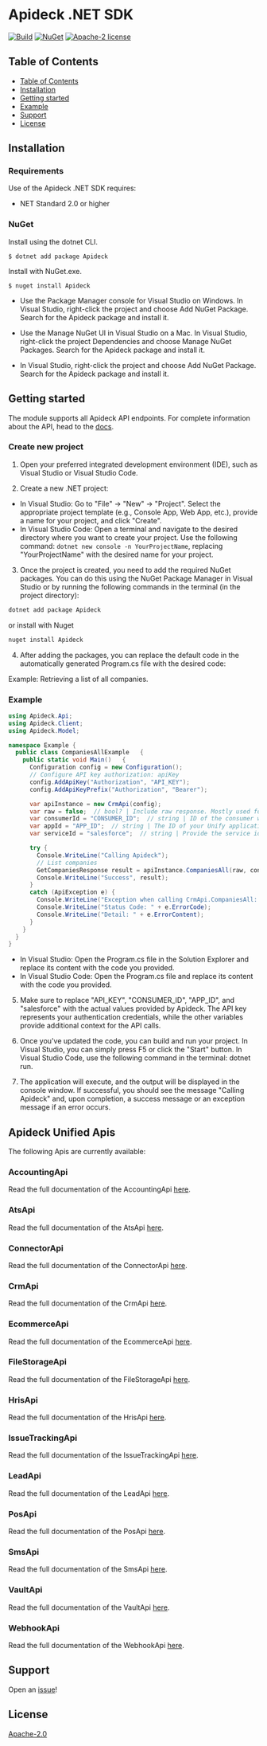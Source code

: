# Apideck .NET SDK

[![Build](https://github.com/apideck-libraries/dotnet-sdk/actions/workflows/test.yml/badge.svg)](https://github.com/apideck-libraries/dotnet-sdk/actions/workflows/test.yml)
[![NuGet](https://badge.fury.io/nu/Apideck.svg)](https://badge.fury.io/nu/Apideck)
[![Apache-2 license](https://img.shields.io/badge/license-Apache2-brightgreen.svg)](https://www.apache.org/licenses/LICENSE-2.0)

## Table of Contents

- [Table of Contents](#table-of-contents)
- [Installation](#installation)
- [Getting started](#getting-started)
- [Example](#example)
- [Support](#support)
- [License](#license)

## Installation

### Requirements

Use of the Apideck .NET SDK requires:

* NET Standard 2.0 or higher


### NuGet

Install using the dotnet CLI.

```console
$ dotnet add package Apideck
```

Install with NuGet.exe.

```console
$ nuget install Apideck
```

- Use the Package Manager console for Visual Studio on Windows. In Visual Studio, right-click the project and choose Add NuGet Package. Search for the Apideck package and install it.

- Use the Manage NuGet UI in Visual Studio on a Mac. In Visual Studio, right-click the project Dependencies and choose Manage NuGet Packages. Search for the Apideck package and install it.

- In Visual Studio, right-click the project and choose Add NuGet Package. Search for the Apideck package and install it.


## Getting started

The module supports all Apideck API endpoints. For complete information about the API, head
to the [docs][2].

### Create new project

1. Open your preferred integrated development environment (IDE), such as Visual Studio or Visual Studio Code.

2. Create a new .NET project:

- In Visual Studio: Go to "File" -> "New" -> "Project". Select the appropriate project template (e.g., Console App, Web App, etc.), provide a name for your project, and click "Create".
- In Visual Studio Code: Open a terminal and navigate to the desired directory where you want to create your project. Use the following command: `dotnet new console -n YourProjectName`, replacing "YourProjectName" with the desired name for your project.

3. Once the project is created, you need to add the required NuGet packages. You can do this using the NuGet Package Manager in Visual Studio or by running the following commands in the terminal (in the project directory):

```bash
dotnet add package Apideck
```

or install with Nuget

```bash
nuget install Apideck
```

4. After adding the packages, you can replace the default code in the automatically generated Program.cs file with the desired code:

Example:
Retrieving a list of all companies.

### Example
```csharp
using Apideck.Api;
using Apideck.Client;
using Apideck.Model;

namespace Example {
  public class CompaniesAllExample   {
    public static void Main()   {
      Configuration config = new Configuration();
      // Configure API key authorization: apiKey
      config.AddApiKey("Authorization", "API_KEY");
      config.AddApiKeyPrefix("Authorization", "Bearer");

      var apiInstance = new CrmApi(config);
      var raw = false;  // bool? | Include raw response. Mostly used for debugging purposes (optional)  (default to false)
      var consumerId = "CONSUMER_ID";  // string | ID of the consumer which you want to get or push data from (optional)
      var appId = "APP_ID";  // string | The ID of your Unify application (optional)
      var serviceId = "salesforce";  // string | Provide the service id you want to call (e.g., pipedrive). [See the full list in the connector section.](#section/Connectors) Only needed when a consumer has activated multiple integrations for a Unified API. (optional)

      try {
        Console.WriteLine("Calling Apideck");
        // List companies
        GetCompaniesResponse result = apiInstance.CompaniesAll(raw, consumerId, appId, serviceId);
        Console.WriteLine("Success", result);
      }
      catch (ApiException e) {
        Console.WriteLine("Exception when calling CrmApi.CompaniesAll: " + e.Message);
        Console.WriteLine("Status Code: " + e.ErrorCode);
        Console.WriteLine("Detail: " + e.ErrorContent);
      }
    }
  }
}
```

- In Visual Studio: Open the Program.cs file in the Solution Explorer and replace its content with the code you provided.
- In Visual Studio Code: Open the Program.cs file and replace its content with the code you provided.

5. Make sure to replace "API_KEY", "CONSUMER_ID", "APP_ID", and "salesforce" with the actual values provided by Apideck.
The API key represents your authentication credentials, while the other variables provide additional context for the API calls.

6. Once you've updated the code, you can build and run your project. In Visual Studio, you can simply press F5 or click the "Start" button. In Visual Studio Code, use the following command in the terminal: dotnet run.

7. The application will execute, and the output will be displayed in the console window. If successful, you should see the message "Calling Apideck" and, upon completion, a success message or an exception message if an error occurs.


<a name="documentation-for-api-endpoints"></a>
## Apideck Unified Apis

The following Apis are currently available:

### AccountingApi

Read the full documentation of the AccountingApi [here](./src/gen/docs/AccountingApi.md).

### AtsApi

Read the full documentation of the AtsApi [here](./src/gen/docs/AtsApi.md).

### ConnectorApi

Read the full documentation of the ConnectorApi [here](./src/gen/docs/ConnectorApi.md).

### CrmApi

Read the full documentation of the CrmApi [here](./src/gen/docs/CrmApi.md).

### EcommerceApi

Read the full documentation of the EcommerceApi [here](./src/gen/docs/EcommerceApi.md).

### FileStorageApi

Read the full documentation of the FileStorageApi [here](./src/gen/docs/FileStorageApi.md).

### HrisApi

Read the full documentation of the HrisApi [here](./src/gen/docs/HrisApi.md).

### IssueTrackingApi

Read the full documentation of the IssueTrackingApi [here](./src/gen/docs/IssueTrackingApi.md).

### LeadApi

Read the full documentation of the LeadApi [here](./src/gen/docs/LeadApi.md).

### PosApi

Read the full documentation of the PosApi [here](./src/gen/docs/PosApi.md).

### SmsApi

Read the full documentation of the SmsApi [here](./src/gen/docs/SmsApi.md).

### VaultApi

Read the full documentation of the VaultApi [here](./src/gen/docs/VaultApi.md).

### WebhookApi

Read the full documentation of the WebhookApi [here](./src/gen/docs/WebhookApi.md).


## Support

Open an [issue][3]!

## License

[Apache-2.0][4]

[1]: https://apideck.com
[2]: https://developers.apideck.com/
[3]: https://github.com/apideck-libraries/dotnet-sdk/issues/new
[4]: https://github.com/apideck-libraries/dotnet-sdk/blob/master/LICENSE
